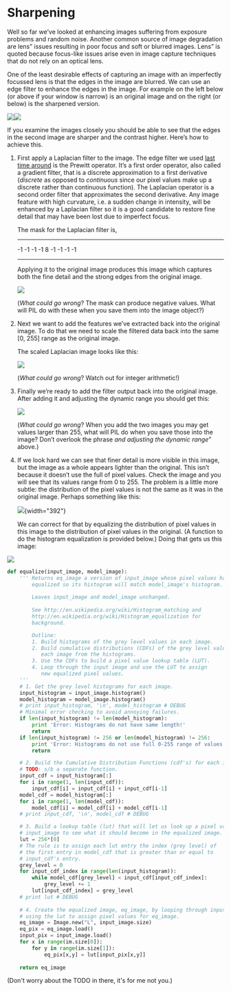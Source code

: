 # Sharpening

Well so far we’ve looked at enhancing images suffering from exposure
problems and random noise. Another common source of image degradation
are lens” issues resulting in poor focus and soft or blurred images.
Lens” is quoted because focus-like issues arise even in image capture
techniques that do not rely on an optical lens.

One of the least desirable effects of capturing an image with an
imperfectly focussed lens is that the edges in the image are blurred. We
can use an edge filter to enhance the edges in the image. For example on
the left below (or above if your window is narrow) is an original image
and on the right (or below) is the sharpened version.

![](04_Moon.jpg)![](04_Moon_Sharpened_EQ.png)

If you examine the images closely you should be able to see that the
edges in the second image are sharper and the contrast higher. Here’s
how to achieve this.

1.  First apply a Laplacian filter to the image. The edge filter we used
    [last time around](../10.2_IP_1/06_Edge_detection.md) is the
    Prewitt operator. It’s a first order operator, also called a
    gradient filter, that is a discrete approximation to a first
    derivative (*discrete* as opposed to _continuous_ since our pixel
    values make up a discrete rather than continuous function). The
    Laplacian operator is a second order filter that approximates the
    second derivative. Any image feature with high curvature, i.e. a
    sudden change in intensity, will be enhanced by a Laplacian filter
    so it is a good candidate to restore fine detail that may have been
    lost due to imperfect focus.

    The mask for the Laplacian filter is,

      ---- ---- ----
      -1   -1   -1
      -1   8    -1
      -1   -1   -1
      ---- ---- ----

    Applying it to the original image produces this image which captures
    both the fine detail and the strong edges from the original image.

    ![](04_Moon_Laplacian.png)

    (*What could go wrong*? The mask can produce negative values. What
    will PIL do with these when you save them into the image object?)

2.  Next we want to add the features we’ve extracted back into the
    original image. To do that we need to scale the filtered data back
    into the same [0, 255] range as the original image.

    The scaled Laplacian image looks like this:

    ![](04_Moon_Laplacian_Scaled.png)

    (*What could go wrong*? Watch out for integer arithmetic!)

3.  Finally we’re ready to add the filter output back into the original
    image. After adding it and adjusting the dynamic range you should
    get this:

    ![](04_Moon_Sharpened.png)

    (*What could go wrong*? When you add the two images you may get
    values larger than 255, what will PIL do when you save those into
    the image? Don’t overlook the phrase *and adjusting the dynamic
    range*” above.)

4.  If we look hard we can see that finer detail is more visible in this
    image, but the image as a whole appears lighter than the original.
    This isn’t because it doesn’t use the full of pixel values. Check
    the image and you will see that its values range from 0 to 255. The
    problem is a little more subtle: the distribution of the pixel
    values is not the same as it was in the original image. Perhaps
    something like this:

    ![](04_Histogrammspreizung.png){width="392"}

    We can correct for that by equalizing the distribution of pixel
    values in this image to the distribution of pixel values in the
    original. (A function to do the histogram equalization is provided
    below.) Doing that gets us this image:

![](04_Moon_Sharpened_EQ.png)

```python
def equalize(input_image, model_image):
    ''' Returns eq_image a version of input_image whose pixel values have been
        equalized so its histogram will match model_image's histogram.
        
        Leaves input_image and model_image unchanged.
        
        See http://en.wikipedia.org/wiki/Histogram_matching and 
        http://en.wikipedia.org/wiki/Histogram_equalization for 
        background.

        Outline:
        1. Build histograms of the grey level values in each image.
        2. Build cumulative distributions (CDFs) of the grey level values in
           each image from the histograms.
        3. Use the CDFs to build a pixel value lookup table (LUT).
        4. Loop through the input image and use the LUT to assign
           new equalized pixel values.
    '''
    # 1. Get the grey level histograms for each image.
    input_histogram = input_image.histogram()
    model_histogram = model_image.histogram()
    # print input_histogram, '\n', model_histogram # DEBUG
    # Minimal error checking to avoid annoying failures.
    if len(input_histogram) != len(model_histogram):
        print 'Error: Histograms do not have same length!'
        return
    if len(input_histogram) != 256 or len(model_histogram) != 256:
        print 'Error: Histograms do not use full 0-255 range of values!'
        return

    # 2. Build the Cumulative Distribution Functions (cdf's) for each image
    # TODO: s/b a separate function.
    input_cdf = input_histogram[:]
    for i in range(1, len(input_cdf)):
        input_cdf[i] = input_cdf[i] + input_cdf[i-1]
    model_cdf = model_histogram[:]
    for i in range(1, len(model_cdf)):
        model_cdf[i] = model_cdf[i] + model_cdf[i-1]
    # print input_cdf, '\n', model_cdf # DEBUG

    # 3. Build a lookup table (lut) that will let us look up a pixel value in
    # input_image to see what it should become in the equalized image.
    lut = 256*[0]  
    # The rule is to assign each lut entry the index (grey level) of
    # the first entry in model_cdf that is greater than or equal to
    # input_cdf's entry.
    grey_level = 0
    for input_cdf_index in range(len(input_histogram)):
        while model_cdf[grey_level] < input_cdf[input_cdf_index]:
            grey_level += 1
        lut[input_cdf_index] = grey_level
    # print lut # DEBUG
    
    # 4. Create the equalized image, eq_image, by looping through input_image
    # using the lut to assign pixel values for eq_image.
    eq_image = Image.new("L", input_image.size) 
    eq_pix = eq_image.load()
    input_pix = input_image.load()
    for x in range(im.size[0]):
        for y in range(im.size[1]):
            eq_pix[x,y] = lut[input_pix[x,y]]
            
    return eq_image
```

(Don't worry about the TODO in there, it's for me not you.)